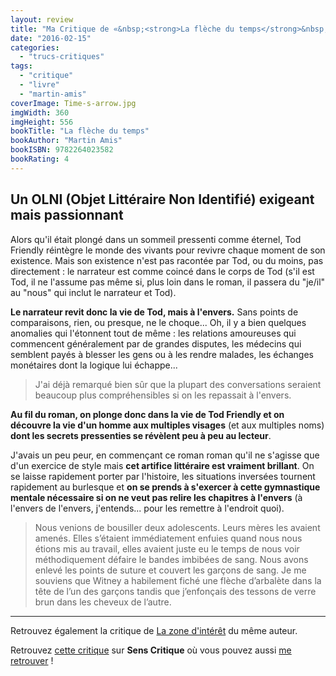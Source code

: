 ```yaml
---
layout: review
title: "Ma Critique de «&nbsp;<strong>La flèche du temps</strong>&nbsp;» de <em>Martin Amis</em>"
date: "2016-02-15"
categories: 
  - "trucs-critiques"
tags: 
  - "critique"
  - "livre"
  - "martin-amis"
coverImage: Time-s-arrow.jpg
imgWidth: 360
imgHeight: 556
bookTitle: "La flèche du temps"
bookAuthor: "Martin Amis"
bookISBN: 9782264023582  
bookRating: 4
---
```


## Un <abbr>OLNI</abbr> (Objet Littéraire Non Identifié) exigeant mais passionnant

Alors qu'il était plongé dans un sommeil pressenti comme éternel, Tod Friendly réintègre le monde des vivants pour revivre chaque moment de son existence. Mais son existence n'est pas racontée par Tod, ou du moins, pas directement : le narrateur est comme coincé dans le corps de Tod (s'il est Tod, il ne l'assume pas même si, plus loin dans le roman, il passera du "je/il" au "nous" qui inclut le narrateur et Tod).

**Le narrateur revit donc la vie de Tod, mais à l'envers.** Sans points de comparaisons, rien, ou presque, ne le choque... Oh, il y a bien quelques anomalies qui l'étonnent tout de même : les relations amoureuses qui commencent généralement par de grandes disputes, les médecins qui semblent payés à blesser les gens ou à les rendre malades, les échanges monétaires dont la logique lui échappe...

<blockquote class="citation">J'ai déjà remarqué bien sûr que la plupart des conversations seraient beaucoup plus compréhensibles si on les repassait à l'envers.</blockquote>

**Au fil du roman, on plonge donc dans la vie de Tod Friendly et on découvre la vie d'un homme aux multiples visages** (et aux multiples noms) **dont les secrets pressenties se révèlent peu à peu au lecteur**.

J'avais un peu peur, en commençant ce roman roman qu'il ne s'agisse que d'un exercice de style mais **cet artifice littéraire est vraiment brillant**. On se laisse rapidement porter par l'histoire, les situations inversées tournent rapidement au burlesque et **on se prends à s'exercer à cette gymnastique mentale nécessaire si on ne veut pas relire les chapitres à l'envers** (à l'envers de l'envers, j'entends... pour les remettre à l'endroit quoi).

<blockquote class="citation">Nous venions de bousiller deux adolescents. Leurs mères les avaient amenés. Elles s’étaient immédiatement enfuies quand nous nous étions mis au travail, elles avaient juste eu le temps de nous voir méthodiquement défaire le bandes imbibées de sang. Nous avons enlevé les points de suture et couvert les garçons de sang. Je me souviens que Witney a habilement fiché une flèche d’arbalète dans la tête de l’un des garçons tandis que j’enfonçais des tessons de verre brun dans les cheveux de l’autre.</blockquote>

* * *

Retrouvez également la critique de [La zone d'intérêt](/2015/10/marivaudage-a-auschwitz/) du même auteur.

Retrouvez [cette critique](http://www.senscritique.com/livre/La_fleche_du_temps/critique/84183142) sur **Sens Critique** où vous pouvez aussi [me retrouver](http://www.senscritique.com/Arnaud_Malon) !

